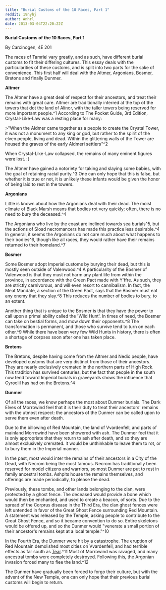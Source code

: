 ```yaml
---
title: "Burial Customs of the 10 Races, Part 1"
reddit: 19nyhj
author: Anhrl
date: 2013-03-04T22:20:22Z
---
```


**Burial Customs of the 10 Races, Part 1**


By Carcinogen, 4E 201


The races of Tamriel vary greatly, and as such, have different burial customs to fit their differing cultures. This essay deals with the particularities of these customs, and is split into two parts for the sake of convenience. This first half will deal with the Altmer, Argonians, Bosmer, Bretons and finally Dunmer.


**Altmer**


The Altmer have a great deal of respect for their ancestors, and treat their remains with great care. Altmer are traditionally interred at the top of the towers that dot the land of Alinor, with the taller towers being reserved for more important people.^1 According to The Pocket Guide, 3rd Edition, Crystal-Like-Law was a resting place for many:


&gt;"When the Aldmer came together as a people to create the Crystal Tower, it was not a monument to any king or god, but rather to the spirit of the elven people, living and dead. Within the glittering walls of the Tower are housed the graves of the early Aldmeri settlers"^2


When Crystal-Like-Law collapsed, the remains of many eminent figures were lost. :(


The Altmer have gained a notoriety for taking and slaying some babies, with the goal of retaining racial purity.^3 One can only hope that this is false, but whether it is true or not, it is unlikely these infants would be given the honor of being laid to rest in the towers.


**Argonians**


Little is known about how the Argonians deal with their dead. The moist climate of Black Marsh means that bodies rot very quickly; often, there is no need to bury the deceased.^4


The Argonians who live by the coast are inclined towards sea burials^5, but the actions of Sload necromancers has made this practice less desirable.^4 In general, it seems the Argonians do not care much about what happens to their bodies^6, though like all races, they would rather have their remains returned to their homeland.^7


**Bosmer**


Some Bosmer adopt Imperial customs by burying their dead, but this is mostly seen outside of Valenwood.^4 A particularity of the Bosmer of Valenwood is that they must not harm any plant life from within the province, in accordance with the Green Pact made with Y'ffre. As such, they are strictly carnivorous, and will even resort to cannibalism. In fact, the Meat Mandate, a section of the Green Pact, says that the Bosmer must eat any enemy that they slay.^8 This reduces the number of bodies to bury, to an extent.


Another thing that is unique to the Bosmer is that they have the power to call upon a primal ability called the 'Wild Hunt'. In times of need, the Bosmer can take on bestial forms, and mow down their opponents.^8 The transformation is permanent, and those who survive tend to turn on each other.^9 While there have been very few Wild Hunts in history, there is often a shortage of corpses soon after one has taken place.


**Bretons**


The Bretons, despite having come from the Altmer and Nedic people, have developed customs that are very distinct from those of their ancestors. They are nearly exclusively cremated in the northern parts of High Rock. This tradition has survived centuries, but the fact that people in the south now tend toward Imperial burials in graveyards shows the influence that Cyrodiil has had on the Bretons.^4


**Dunmer**


Of all the races, we know perhaps the most about Dunmer burials. The Dark Elves of Morrowind feel that it is their duty to treat their ancestors' remains with the utmost respect: the ancestors of the Dunmer can be called upon to serve them even after death.


Due to the billowing of Red Mountain, the land of Vvardenfell, and parts of mainland Morrowind have been showered with ash. The Dunmer feel that it is only appropriate that they return to ash after death, and so they are almost exclusively cremated. It would be unthinkable to leave them to rot, or to bury them in the Imperial manner.


In the past, most would inter the remains of their ancestors in a City of the Dead, with Necrom being the most famous. Necrom has traditionally been reserved for model citizens and warriors, so most Dunmer are put to rest in family ancestral tombs. Ashpits house the remains themselves, and offerings are made periodically, to please the dead.


Previously, these tombs, and other lands belonging to the clan, were protected by a ghost fence. The deceased would provide a bone which would then be enchanted, and used to create a beacon, of sorts.
Due to the spread of the Corprus disease in the Third Era, the clan ghost fences were left untended in favor of the Great Ghost Fence surrounding Red Mountain. A statement was released by the Temple, asking people to contribute to the Great Ghost Fence, and so it became convention to do so. Entire skeletons would be offered up, and so the Dunmer would "venerate a small portion of their ancestor's remains kept at a local temple."^10


In the Fourth Era, the Dunmer were hit by a catastrophe. The eruption of Red Mountain demolished most cities on Vvardenfell, and had terrible effects as far south as [Tear](http://i.imgur.com/8duPrng.jpg).^11 Most of Morrowind was ravaged, and many ancestral tombs were completely destroyed. Following this, the Argonian invasion forced many to flee the land.^12


The Dunmer have gradually been forced to forgo their culture, but with the advent of the New Temple, one can only hope that their previous burial customs will begin to return.
